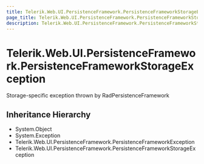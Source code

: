 ```yaml
---
title: Telerik.Web.UI.PersistenceFramework.PersistenceFrameworkStorageException
page_title: Telerik.Web.UI.PersistenceFramework.PersistenceFrameworkStorageException
description: Telerik.Web.UI.PersistenceFramework.PersistenceFrameworkStorageException
---
```


# Telerik.Web.UI.PersistenceFramework.PersistenceFrameworkStorageException

Storage-specific exception thrown by RadPersistenceFramework

## Inheritance Hierarchy

* System.Object
* System.Exception
* Telerik.Web.UI.PersistenceFramework.PersistenceFrameworkException
* Telerik.Web.UI.PersistenceFramework.PersistenceFrameworkStorageException

